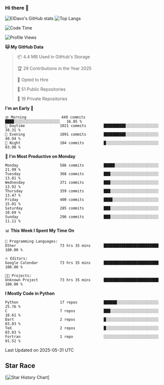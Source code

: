 ### Hi there 👋
![ElDavo's GitHub stats](https://github-readme-stats.vercel.app/api?username=ElDavoo&show_icons=true&theme=chartreuse-dark)
![Top Langs](https://github-readme-stats.vercel.app/api/top-langs/?username=ElDavoo&theme=chartreuse-dark&layout=compact)

<!--START_SECTION:waka-->
![Code Time](http://img.shields.io/badge/Code%20Time-3%2C255%20hrs%2018%20mins-blue)

![Profile Views](http://img.shields.io/badge/Profile%20Views-0-blue)

**🐱 My GitHub Data** 

> 📦 4.4 MB Used in GitHub's Storage 
 > 
> 🏆 29 Contributions in the Year 2025
 > 
> 💼 Opted to Hire
 > 
> 📜 51 Public Repositories 
 > 
> 🔑 19 Private Repositories 
 > 
**I'm an Early 🐤** 

```text
🌞 Morning                449 commits         ████░░░░░░░░░░░░░░░░░░░░░   16.85 % 
🌆 Daytime                1021 commits        ██████████░░░░░░░░░░░░░░░   38.31 % 
🌃 Evening                1091 commits        ██████████░░░░░░░░░░░░░░░   40.94 % 
🌙 Night                  104 commits         █░░░░░░░░░░░░░░░░░░░░░░░░   03.90 % 
```
📅 **I'm Most Productive on Monday** 

```text
Monday                   586 commits         █████░░░░░░░░░░░░░░░░░░░░   21.99 % 
Tuesday                  368 commits         ███░░░░░░░░░░░░░░░░░░░░░░   13.81 % 
Wednesday                371 commits         ███░░░░░░░░░░░░░░░░░░░░░░   13.92 % 
Thursday                 359 commits         ███░░░░░░░░░░░░░░░░░░░░░░   13.47 % 
Friday                   400 commits         ████░░░░░░░░░░░░░░░░░░░░░   15.01 % 
Saturday                 285 commits         ███░░░░░░░░░░░░░░░░░░░░░░   10.69 % 
Sunday                   296 commits         ███░░░░░░░░░░░░░░░░░░░░░░   11.11 % 
```


📊 **This Week I Spent My Time On** 

```text
💬 Programming Languages: 
Other                    73 hrs 35 mins      █████████████████████████   100.00 % 

🔥 Editors: 
Google Calendar          73 hrs 35 mins      █████████████████████████   100.00 % 

🐱‍💻 Projects: 
Unknown Project          73 hrs 35 mins      █████████████████████████   100.00 % 
```

**I Mostly Code in Python** 

```text
Python                   17 repos            ██████░░░░░░░░░░░░░░░░░░░   25.76 % 
C                        7 repos             ███░░░░░░░░░░░░░░░░░░░░░░   10.61 % 
Dart                     2 repos             █░░░░░░░░░░░░░░░░░░░░░░░░   03.03 % 
TeX                      2 repos             █░░░░░░░░░░░░░░░░░░░░░░░░   03.03 % 
Fortran                  1 repo              ░░░░░░░░░░░░░░░░░░░░░░░░░   01.52 % 
```




 Last Updated on 2025-05-31 UTC
<!--END_SECTION:waka-->

## Star Race

[![Star History Chart](https://api.star-history.com/svg?repos=ElDavoo/WhatsApp-Crypt14-Crypt15-Decrypter,ElDavoo/TuringOS,EliteAndroidApps/WhatsApp-Crypt12-Decrypter,KnugiHK/Whatsapp-Chat-Exporter&type=Date)]
